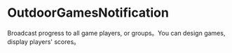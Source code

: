 # OutdoorGamesNotification
Broadcast progress to all game players, or groups。You can design games, display players' scores。
